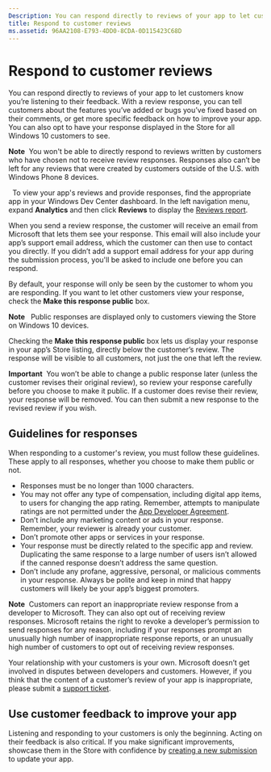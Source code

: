 ```yaml
---
Description: You can respond directly to reviews of your app to let customers know you’re listening to their feedback.
title: Respond to customer reviews
ms.assetid: 96AA2108-E793-4DD0-8CDA-0D115423C68D
---
```


# Respond to customer reviews


You can respond directly to reviews of your app to let customers know you’re listening to their feedback. With a review response, you can tell customers about the features you’ve added or bugs you’ve fixed based on their comments, or get more specific feedback on how to improve your app. You can also opt to have your response displayed in the Store for all Windows 10 customers to see.

**Note**  You won't be able to directly respond to reviews written by customers who have chosen not to receive review responses. Responses also can’t be left for any reviews that were created by customers outside of the U.S. with Windows Phone 8 devices.

 
To view your app's reviews and provide responses, find the appropriate app in your Windows Dev Center dashboard. In the left navigation menu, expand **Analytics** and then click **Reviews** to display the [Reviews report](reviews-report.md).

When you send a review response, the customer will receive an email from Microsoft that lets them see your response. This email will also include your app’s support email address, which the customer can then use to contact you directly. If you didn’t add a support email address for your app during the submission process, you'll be asked to include one before you can respond.

By default, your response will only be seen by the customer to whom you are responding. If you want to let other customers view your response, check the **Make this response public** box.

**Note**   Public responses are displayed only to customers viewing the Store on Windows 10 devices.


Checking the **Make this response public** box lets us display your response in your app’s Store listing, directly below the customer’s review. The response will be visible to all customers, not just the one that left the review.

**Important**  You won’t be able to change a public response later (unless the customer revises their original review), so review your response carefully before you choose to make it public. If a customer does revise their review, your response will be removed. You can then submit a new response to the revised review if you wish.


## Guidelines for responses


When responding to a customer's review, you must follow these guidelines. These apply to all responses, whether you choose to make them public or not.

-   Responses must be no longer than 1000 characters.
-   You may not offer any type of compensation, including digital app items, to users for changing the app rating. Remember, attempts to manipulate ratings are not permitted under the [App Developer Agreement](https://msdn.microsoft.com/library/windows/apps/hh694058).
-   Don’t include any marketing content or ads in your response. Remember, your reviewer is already your customer.
-   Don’t promote other apps or services in your response.
-   Your response must be directly related to the specific app and review. Duplicating the same response to a large number of users isn’t allowed if the canned response doesn’t address the same question.
-   Don’t include any profane, aggressive, personal, or malicious comments in your response. Always be polite and keep in mind that happy customers will likely be your app’s biggest promoters.

**Note**  Customers can report an inappropriate review response from a developer to Microsoft. They can also opt out of receiving review responses.
Microsoft retains the right to revoke a developer’s permission to send responses for any reason, including if your responses prompt an unusually high number of inappropriate response reports, or an unusually high number of customers to opt out of receiving review responses.


Your relationship with your customers is your own. Microsoft doesn’t get involved in disputes between developers and customers. However, if you think that the content of a customer’s review of your app is inappropriate, please submit a [support ticket](http://go.microsoft.com/fwlink/p/?LinkID=401178).

## Use customer feedback to improve your app


Listening and responding to your customers is only the beginning. Acting on their feedback is also critical. If you make significant improvements, showcase them in the Store with confidence by [creating a new submission](app-submissions.md) to update your app.
